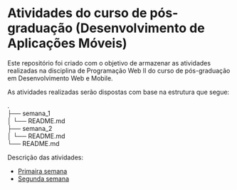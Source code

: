 # Atividades do curso de pós-graduação (Desenvolvimento de Aplicações Móveis)

Este repositório foi criado com o objetivo de armazenar as atividades realizadas na disciplina de Programação Web II do curso de pós-graduação em Desenvolvimento Web e Mobile.

As atividades realizadas serão dispostas com base na estrutura que segue:

.                       <br />
├── semana_1            <br />
│   └── README.md       <br />
├── semana_2            <br />
│   └── README.md       <br />
└── README.md           <br />

Descrição das atividades:
* [Primaira semana](semana_1/README.md)
* [Segunda semana](semana_2/README.md)